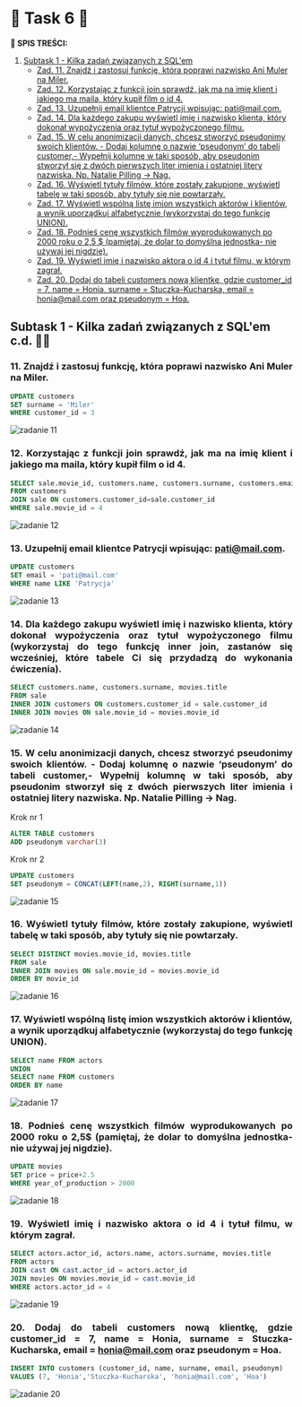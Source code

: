 # 🚀 **Task 6** 🚀

**:pushpin: SPIS TREŚCI:**
1. [Subtask 1 - Kilka zadań związanych z SQL'em](#Subtask1)
    - [Zad. 11. Znajdź i zastosuj funkcję, która poprawi nazwisko Ani Muler na Miler.](#kropka1)
    - [Zad. 12. Korzystając z funkcji join sprawdź, jak ma na imię klient i jakiego ma maila, który kupił film o id 4.](#kropka2)
    - [Zad. 13. Uzupełnij email klientce Patrycji wpisując: pati@mail.com.](#kropka3)
    - [Zad. 14. Dla każdego zakupu wyświetl imię i nazwisko klienta, który dokonał wypożyczenia oraz tytuł wypożyczonego filmu.](#kropka4)
    - [Zad. 15. W celu anonimizacji danych, chcesz stworzyć pseudonimy swoich klientów. - Dodaj kolumnę o nazwie ‘pseudonym’ do tabeli customer,- Wypełnij kolumnę w taki sposób, aby pseudonim stworzył się z dwóch pierwszych liter imienia i ostatniej litery nazwiska. Np. Natalie Pilling → Nag.](#kropka5)
    - [Zad. 16. Wyświetl tytuły filmów, które zostały zakupione, wyświetl tabelę w taki sposób, aby tytuły się nie powtarzały.](#kropka6)
    - [Zad. 17. Wyświetl wspólną listę imion wszystkich aktorów i klientów, a wynik uporządkuj alfabetycznie (wykorzystaj do tego funkcję UNION).](#kropka7)
    - [Zad. 18. Podnieś cenę wszystkich filmów wyprodukowanych po 2000 roku o 2,5 $ (pamiętaj, że dolar to domyślna jednostka- nie używaj jej nigdzie).](#kropka8)
    - [Zad. 19. Wyświetl imię i nazwisko aktora o id 4 i tytuł filmu, w którym zagrał.](#kropka9)
    - [Zad. 20. Dodaj do tabeli customers nową klientkę, gdzie customer_id = 7, name = Honia, surname = Stuczka-Kucharska, email = honia@mail.com oraz pseudonym = Hoa.](#kropka10)

##  <a name="Subtask1">Subtask 1 - Kilka zadań związanych z SQL'em c.d. 👩‍💻 </a>
### <a name="kropka1"><p align="justify">11. Znajdź i zastosuj funkcję, która poprawi nazwisko Ani Muler na Miler.<p align="justify"></p></a>

```sql
UPDATE customers
SET surname = 'Miler'
WHERE customer_id = 3
```

![zadanie 11](https://user-images.githubusercontent.com/122294284/219360740-ddc3b030-31ad-40bb-9b79-0089917eadb9.png)

### <a name="kropka2"><p align="justify">12. Korzystając z funkcji join sprawdź, jak ma na imię klient i jakiego ma maila, który kupił film o id 4.</p></a>

```sql
SELECT sale.movie_id, customers.name, customers.surname, customers.email
FROM customers
JOIN sale ON customers.customer_id=sale.customer_id
WHERE sale.movie_id = 4
```

![zadanie 12](https://user-images.githubusercontent.com/122294284/219366048-41769051-2835-4459-a7f8-42c1ac6c0613.png)


### <a name="kropka3"><p align="justify">13. Uzupełnij email klientce Patrycji wpisując: pati@mail.com.</p></a>

```sql
UPDATE customers
SET email = 'pati@mail.com'
WHERE name LIKE 'Patrycja'
```

![zadanie 13](https://user-images.githubusercontent.com/122294284/219372141-d53d5bb3-aef8-422e-a059-fa013fd7a278.png)

### <a name="kropka4"><p align="justify">14. Dla każdego zakupu wyświetl imię i nazwisko klienta, który dokonał wypożyczenia oraz tytuł wypożyczonego filmu (wykorzystaj do tego funkcję inner join, zastanów się wcześniej, które tabele Ci się przydadzą do wykonania ćwiczenia).</p></a>

```sql
SELECT customers.name, customers.surname, movies.title
FROM sale
INNER JOIN customers ON customers.customer_id = sale.customer_id
INNER JOIN movies ON sale.movie_id = movies.movie_id
```

![zadanie 14](https://user-images.githubusercontent.com/122294284/219392531-ccb3eb55-7922-4250-a7f2-aff9ebd84a3e.png)

### <a name="kropka5"><p align="justify">15. W celu anonimizacji danych, chcesz stworzyć pseudonimy swoich klientów. - Dodaj kolumnę o nazwie ‘pseudonym’ do tabeli customer,- Wypełnij kolumnę w taki sposób, aby pseudonim stworzył się z dwóch pierwszych liter imienia i ostatniej litery nazwiska. Np. Natalie Pilling → Nag.</p></a>

Krok nr 1
```sql
ALTER TABLE customers
ADD pseudonym varchar(3)
```
Krok nr 2
```sql
UPDATE customers
SET pseudonym = CONCAT(LEFT(name,2), RIGHT(surname,1))
```

![zadanie 15](https://user-images.githubusercontent.com/122294284/219426366-12083c94-31ef-496b-b5b1-a0e22fbb60e7.png)

### <a name="kropka6"><p align="justify">16. Wyświetl tytuły filmów, które zostały zakupione, wyświetl tabelę w taki sposób, aby tytuły się nie powtarzały.</p></a>

```sql
SELECT DISTINCT movies.movie_id, movies.title
FROM sale
INNER JOIN movies ON sale.movie_id = movies.movie_id
ORDER BY movie_id
```

![zadanie 16](https://user-images.githubusercontent.com/122294284/219416129-fc5675ce-31d1-400a-8b40-ab395c68d3b4.png)

### <a name="kropka7"><p align="justify">17. Wyświetl wspólną listę imion wszystkich aktorów i klientów, a wynik uporządkuj alfabetycznie (wykorzystaj do tego funkcję UNION).</p></a>

```sql
SELECT name FROM actors
UNION
SELECT name FROM customers
ORDER BY name
```

![zadanie 17](https://user-images.githubusercontent.com/122294284/219456488-cf893b00-209e-4d53-911b-f213e101e497.png)

### <a name="kropka8"><p align="justify">18. Podnieś cenę wszystkich filmów wyprodukowanych po 2000 roku o 2,5$ (pamiętaj, że dolar to domyślna jednostka- nie używaj jej nigdzie).</p></a>

```sql
UPDATE movies
SET price = price+2.5
WHERE year_of_production > 2000
```

![zadanie 18](https://user-images.githubusercontent.com/122294284/219460427-345c5356-522f-4958-aaeb-a4a04e3b6caf.png)

### <a name="kropka9"><p align="justify">19. Wyświetl imię i nazwisko aktora o id 4 i tytuł filmu, w którym zagrał.</p></a>

```sql
SELECT actors.actor_id, actors.name, actors.surname, movies.title
FROM actors
JOIN cast ON cast.actor_id = actors.actor_id
JOIN movies ON movies.movie_id = cast.movie_id
WHERE actors.actor_id = 4
```

![zadanie 19](https://user-images.githubusercontent.com/122294284/219463093-563f3aff-5dce-4c64-b7e5-1f37b41a2e4f.png)

### <a name="kropka10"><p align="justify">20. Dodaj do tabeli customers nową klientkę, gdzie customer_id = 7, name = Honia, surname = Stuczka-Kucharska, email = honia@mail.com oraz pseudonym = Hoa.</p></a>

```sql
INSERT INTO customers (customer_id, name, surname, email, pseudonym)
VALUES (7, 'Honia','Stuczka-Kucharska', 'honia@mail.com', 'Hoa')
```

![zadanie 20](https://user-images.githubusercontent.com/122294284/219464807-05bea634-d0ed-46d8-91be-0891f878a90d.png)

